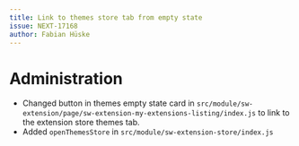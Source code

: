 ```yaml
---
title: Link to themes store tab from empty state
issue: NEXT-17168
author: Fabian Hüske
---
```

# Administration
* Changed button in themes empty state card in `src/module/sw-extension/page/sw-extension-my-extensions-listing/index.js` to link to the extension store themes tab.
* Added `openThemesStore` in `src/module/sw-extension-store/index.js`
